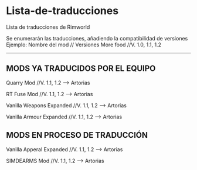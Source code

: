 # Lista-de-traducciones
Lista de traducciones de Rimworld

Se enumerarán las traducciones, añadiendo la compatibilidad de versiones
Ejemplo: 
Nombre del mod // Versiones
More food      //V. 1.0, 1.1, 1.2

------------------------------------------------------------------------
## MODS YA TRADUCIDOS POR EL EQUIPO

Quarry Mod                //V. 1.1, 1.2 --> Artorias

RT Fuse Mod               //V. 1.1, 1.2 --> Artorias

Vanilla Weapons Expanded  //V. 1.1, 1.2 --> Artorias

Vanilla Armour Expanded   //V. 1.1, 1.2 --> Artorias

## MODS EN PROCESO DE TRADUCCIÓN

Vanilla Apperal Expanded  //V. 1.1, 1.2 --> Artorias

SIMDEARMS Mod             //V. 1.1, 1.2 --> Artorias
